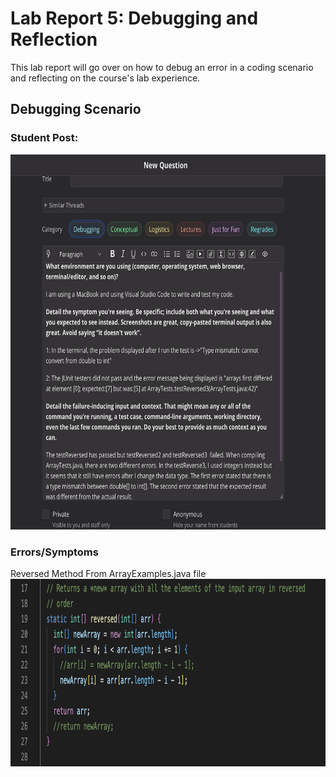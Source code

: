 # Lab Report 5: Debugging and Reflection 
This lab report will go over on how to debug an error in a coding scenario and reflecting on the course's lab experience. 

## Debugging Scenario
### Student Post: 
<img src="thread.png" width="650" height="600"/>

### Errors/Symptoms 
Reversed Method From ArrayExamples.java file <br />
<img src="method.png" width="600" height="300"/>

